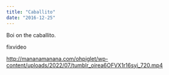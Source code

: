 ```yaml
---
title: "Caballito"
date: "2016-12-25"
---
```


Boi on the caballito.

fixvideo

http://mananamanana.com/ohpiglet/wp-content/uploads/2022/07/tumblr_oirea6OFVX1r16syi_720.mp4
